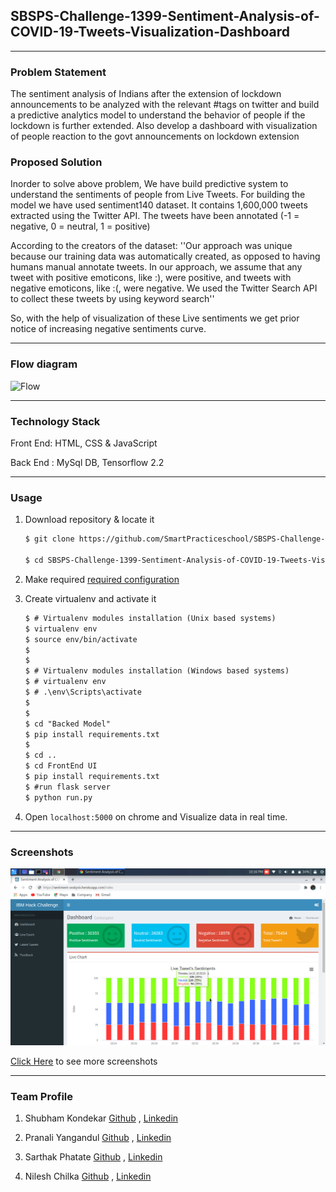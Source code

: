 ## SBSPS-Challenge-1399-Sentiment-Analysis-of-COVID-19-Tweets-Visualization-Dashboard
----

### Problem Statement

The sentiment analysis of Indians after the extension of lockdown announcements to be analyzed with the relevant #tags on twitter and build a predictive analytics model to understand the behavior of people if the lockdown is further extended.
Also develop a dashboard with visualization of people reaction to the govt announcements on lockdown extension

### Proposed Solution

Inorder to solve above problem, We have build predictive system to understand the sentiments of people from Live Tweets. For building the model we have used sentiment140 dataset. It contains 1,600,000 tweets extracted using the Twitter API. The tweets have been annotated (-1 = negative, 0 = neutral, 1 = positive)

According to the creators of the dataset:
 	''Our approach was unique because our training data was automatically created, as opposed to having humans manual annotate tweets. In our approach, we assume that any tweet with positive emoticons, like :), were positive, and tweets with negative emoticons, like :(, were negative. We used the Twitter Search API to collect these tweets by using keyword search''          
    
So, with the help of visualization of these Live sentiments we get prior notice of increasing negative sentiments curve.

---

### Flow diagram

![Flow](https://smartpracticeschool.github.io/SBSPS-Challenge-1399-Sentiment-Analysis-of-COVID-19-Tweets-Visualization-Dashboard/screenshots/FlowandBlockDiagram/flow.png)

---

### Technology Stack

Front End: HTML, CSS & JavaScript

Back End : MySql DB, Tensorflow 2.2

---

### Usage

1. Download repository & locate it

    ```markdown
    $ git clone https://github.com/SmartPracticeschool/SBSPS-Challenge-1399-Sentiment-Analysis-of-COVID-19-Tweets-Visualization-Dashboard.git
    
    $ cd SBSPS-Challenge-1399-Sentiment-Analysis-of-COVID-19-Tweets-Visualization-Dashboard
    ```

2. Make required [required configuration](https://github.com/SmartPracticeschool/SBSPS-Challenge-1399-Sentiment-Analysis-of-COVID-19-Tweets-Visualization-Dashboard/wiki/Configuration)


3. Create virtualenv and activate it
    ```markdown
    $ # Virtualenv modules installation (Unix based systems)
    $ virtualenv env
    $ source env/bin/activate
    $
    $
    $ # Virtualenv modules installation (Windows based systems)
    $ # virtualenv env
    $ # .\env\Scripts\activate
    $
    $
    $ cd "Backed Model"
    $ pip install requirements.txt
    $
    $ cd ..
    $ cd FrontEnd UI
    $ pip install requirements.txt
    $ #run flask server
    $ python run.py
    ```

4. Open `localhost:5000` on chrome and Visualize data in real time.

---

### Screenshots
 
![Screenshot1](https://github.com/SmartPracticeschool/SBSPS-Challenge-1399-Sentiment-Analysis-of-COVID-19-Tweets-Visualization-Dashboard/blob/master/screenshots/Dashboard/Warriors1.png)

[Click Here](https://github.com/SmartPracticeschool/SBSPS-Challenge-1399-Sentiment-Analysis-of-COVID-19-Tweets-Visualization-Dashboard/wiki/Screenshots) to see more screenshots

---

### Team Profile

1. Shubham Kondekar [Github](https://github.com/kondekarshubham123) , [Linkedin](https://in.linkedin.com/in/shubham-kondekar)

2. Pranali Yangandul [Github](https://github.com/Pranaliyangandul) , [Linkedin](https://in.linkedin.com/in/pranaliyangandul)

3. Sarthak Phatate [Github](https://github.com/SarthakPhatate) , [Linkedin](https://in.linkedin.com/in/sarthak-phatate-292794175)

4. Nilesh Chilka [Github](https://github.com/nileshchilka1) , [Linkedin](https://in.linkedin.com/in/nilesh-chilka-8a55b4146)
